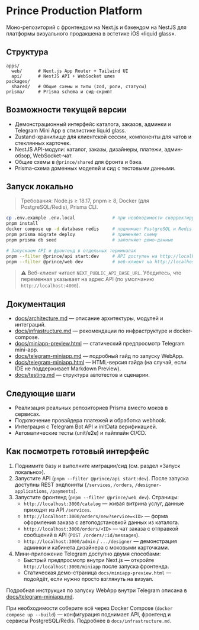 # Prince Production Platform

Моно-репозиторий с фронтендом на Next.js и бэкендом на NestJS для платформы визуального продакшена в эстетике iOS «liquid glass».

## Структура

```
apps/
  web/      # Next.js App Router + Tailwind UI
  api/      # NestJS API + WebSocket шлюз
packages/
  shared/   # Общие схемы и типы (zod, роли, статусы)
prisma/     # Prisma schema и сид-скрипт
```

## Возможности текущей версии

- Демонстрационный интерфейс каталога, заказов, админки и Telegram Mini App в стилистике liquid glass.
- Zustand-хранилище для клиентской сессии, компоненты для чатов и стеклянных карточек.
- NestJS API-модули: каталог, заказы, дизайнеры, платежи, админ-обзор, WebSocket-чат.
- Общие схемы в `@prince/shared` для фронта и бэка.
- Prisma-схема доменных моделей и сид с тестовыми данными.

## Запуск локально

> Требования: Node.js ≥ 18.17, pnpm ≥ 8, Docker (для PostgreSQL/Redis), Prisma CLI.

```bash
cp .env.example .env.local              # при необходимости скорректируйте пути/порты
pnpm install
docker compose up -d database redis     # поднимает PostgreSQL и Redis по умолчанию
pnpm prisma migrate deploy              # применяет схему
pnpm prisma db seed                     # заполняет демо-данные

# Запускаем API и фронтенд в отдельных терминалах
pnpm --filter @prince/api start:dev     # API доступен на http://localhost:4000
pnpm --filter @prince/web dev           # веб-клиент на http://localhost:3000
```

> ⚠️ Веб-клиент читает `NEXT_PUBLIC_API_BASE_URL`. Убедитесь, что переменная указывает на адрес API (по умолчанию `http://localhost:4000`).

## Документация

- [docs/architecture.md](docs/architecture.md) — описание архитектуры, модулей и интеграций.
- [docs/infrastructure.md](docs/infrastructure.md) — рекомендации по инфраструктуре и docker-compose.
- [docs/miniapp-preview.html](docs/miniapp-preview.html) — статический предпросмотр Telegram mini-app.
- [docs/telegram-miniapp.md](docs/telegram-miniapp.md) — подробный гайд по запуску WebApp.
- [docs/telegram-miniapp.html](docs/telegram-miniapp.html) — HTML-версия гайда (на случай, если IDE не поддерживает Markdown Preview).
- [docs/testing.md](docs/testing.md) — структура автотестов и сценарии.

## Следующие шаги

- Реализация реальных репозиториев Prisma вместо моков в сервисах.
- Подключение провайдера платежей и обработка webhook.
- Интеграция с Telegram Bot API и initData верификацией.
- Автоматические тесты (unit/e2e) и пайплайн CI/CD.

## Как посмотреть готовый интерфейс

1. Поднимите базу и выполните миграции/сид (см. раздел «Запуск локально»).
2. Запустите API (`pnpm --filter @prince/api start:dev`). После запуска доступны REST эндпоинты (`/services`, `/orders`, `/designer-applications`, `/payments`).
3. Запустите фронтенд (`pnpm --filter @prince/web dev`). Страницы:
   - `http://localhost:3000/catalog` — живая витрина услуг, данные приходят из API `/services`.
   - `http://localhost:3000/orders/new?service=<ID>` — форма оформления заказа с автоподстановкой данных из каталога.
   - `http://localhost:3000/orders/<ID>` — чат заказа с отправкой сообщений в API (`POST /orders/:id/messages`).
   - `http://localhost:3000/admin` / `.../designer` — демонстрация админки и кабинета дизайнера с моковыми карточками.
4. Мини-приложение Telegram доступно двумя способами:
   - Быстрый предпросмотр внутри Next.js — откройте `http://localhost:3000/miniapp` после запуска фронтенда.
   - Статическая демо-страница `docs/miniapp-preview.html` — подойдёт, если нужно просто взглянуть на визуал.

Подробная инструкция по запуску WebApp внутри Telegram описана в [docs/telegram-miniapp.md](docs/telegram-miniapp.md).

При необходимости соберите всё через Docker Compose (`docker compose up --build`) — конфигурация поднимает API, фронтенд и сервисы PostgreSQL/Redis. Подробнее в `docs/infrastructure.md`.

